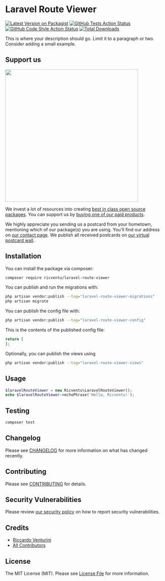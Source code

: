 # Laravel Route Viewer

[![Latest Version on Packagist](https://img.shields.io/packagist/v/ricventu/laravel-route-viewer.svg?style=flat-square)](https://packagist.org/packages/ricventu/laravel-route-viewer)
[![GitHub Tests Action Status](https://img.shields.io/github/actions/workflow/status/ricventu/laravel-route-viewer/run-tests.yml?branch=main&label=tests&style=flat-square)](https://github.com/ricventu/laravel-route-viewer/actions?query=workflow%3Arun-tests+branch%3Amain)
[![GitHub Code Style Action Status](https://img.shields.io/github/actions/workflow/status/ricventu/laravel-route-viewer/fix-php-code-style-issues.yml?branch=main&label=code%20style&style=flat-square)](https://github.com/ricventu/laravel-route-viewer/actions?query=workflow%3A"Fix+PHP+code+style+issues"+branch%3Amain)
[![Total Downloads](https://img.shields.io/packagist/dt/ricventu/laravel-route-viewer.svg?style=flat-square)](https://packagist.org/packages/ricventu/laravel-route-viewer)

This is where your description should go. Limit it to a paragraph or two. Consider adding a small example.

## Support us

[<img src="https://github-ads.s3.eu-central-1.amazonaws.com/laravel-route-viewer.jpg?t=1" width="419px" />](https://spatie.be/github-ad-click/laravel-route-viewer)

We invest a lot of resources into creating [best in class open source packages](https://spatie.be/open-source). You can support us by [buying one of our paid products](https://spatie.be/open-source/support-us).

We highly appreciate you sending us a postcard from your hometown, mentioning which of our package(s) you are using. You'll find our address on [our contact page](https://spatie.be/about-us). We publish all received postcards on [our virtual postcard wall](https://spatie.be/open-source/postcards).

## Installation

You can install the package via composer:

```bash
composer require ricventu/laravel-route-viewer
```

You can publish and run the migrations with:

```bash
php artisan vendor:publish --tag="laravel-route-viewer-migrations"
php artisan migrate
```

You can publish the config file with:

```bash
php artisan vendor:publish --tag="laravel-route-viewer-config"
```

This is the contents of the published config file:

```php
return [
];
```

Optionally, you can publish the views using

```bash
php artisan vendor:publish --tag="laravel-route-viewer-views"
```

## Usage

```php
$laravelRouteViewer = new Ricventu\LaravelRouteViewer();
echo $laravelRouteViewer->echoPhrase('Hello, Ricventu!');
```

## Testing

```bash
composer test
```

## Changelog

Please see [CHANGELOG](CHANGELOG.md) for more information on what has changed recently.

## Contributing

Please see [CONTRIBUTING](CONTRIBUTING.md) for details.

## Security Vulnerabilities

Please review [our security policy](../../security/policy) on how to report security vulnerabilities.

## Credits

- [Riccardo Venturini](https://github.com/ricventu)
- [All Contributors](../../contributors)

## License

The MIT License (MIT). Please see [License File](LICENSE.md) for more information.
